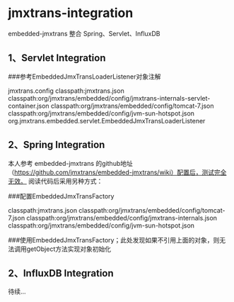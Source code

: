 # jmxtrans-integration

embedded-jmxtrans 整合  Spring、Servlet、InfluxDB

## 1、Servlet Integration

###参考EmbeddedJmxTransLoaderListener对象注解

<context-param>
	<param-name>jmxtrans.config</param-name>
	<param-value>
   classpath:jmxtrans.json
   classpath:org/jmxtrans/embedded/config/jmxtrans-internals-servlet-container.json
   classpath:org/jmxtrans/embedded/config/tomcat-7.json
   classpath:org/jmxtrans/embedded/config/jvm-sun-hotspot.json
 </param-value>
</context-param>
<listener>
	<listener-class>org.jmxtrans.embedded.servlet.EmbeddedJmxTransLoaderListener</listener-class>
</listener>

## 2、Spring Integration

本人参考 embedded-jmxtrans 的github地址（https://github.com/jmxtrans/embedded-jmxtrans/wiki）配置后，测试完全无效。
阅读代码后采用另种方式：

###配置EmbeddedJmxTransFactory

<bean id="jmxtrans" class="org.jmxtrans.embedded.spring.EmbeddedJmxTransFactory" destroy-method="destroy" scope="singleton">
	<!-- JMX对象名称  -->
	<property name="beanName" value="jmxtrans"/>
	<!-- 监听配置文件变化: 每60秒检测一次  -->
	<property name="configurationScanPeriodInSeconds" value="60"/>
	<!-- 如果未发现指定的配置文件 ，是否忽略 -->
	<property name="ignoreConfigurationNotFound" value="true"/>
	<!-- 初始配置文件 -->
	<property name="configurationUrls">
		<list>
         	<value>classpath:jmxtrans.json</value>  
         	<value>classpath:org/jmxtrans/embedded/config/tomcat-7.json</value>
         	<value>classpath:org/jmxtrans/embedded/config/jmxtrans-internals.json</value> 
         	<value>classpath:org/jmxtrans/embedded/config/jvm-sun-hotspot.json</value>
     	</list>
	</property>
</bean>

###使用EmbeddedJmxTransFactory；此处发现如果不引用上面的对象，则无法调用getObject方法实现对象初始化
<bean class="org.jmxtrans.embedded.EmbeddedJmxTransLauncher">
	<property name="jmxtrans" ref="jmxtrans"/>
</bean>

## 2、InfluxDB Integration

待续...
